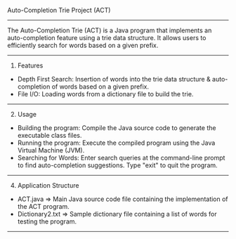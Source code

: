   Auto-Completion Trie Project (ACT)
  
-----------------------------------------------------------------------------------------------------------------------------------------------------------------------------------------

  The Auto-Completion Trie (ACT) is a Java program that implements an auto-completion feature using a trie data structure. It allows users to efficiently search for words based on a given prefix.
  
-----------------------------------------------------------------------------------------------------------------------------------------------------------------------------------------

  1. Features
  - Depth First Search: Insertion of words into the trie data structure & auto-completion of words based on a given prefix.
  - File I/O: Loading words from a dictionary file to build the trie.
    
-----------------------------------------------------------------------------------------------------------------------------------------------------------------------------------------

  2. Usage
  - Building the program: Compile the Java source code to generate the executable class files.
  - Running the program: Execute the compiled program using the Java Virtual Machine (JVM).
  - Searching for Words: Enter search queries at the command-line prompt to find auto-completion suggestions. Type "exit" to quit the program.
    
-----------------------------------------------------------------------------------------------------------------------------------------------------------------------------------------

  4. Application Structure
  - ACT.java ⇒ Main Java source code file containing the implementation of the ACT program.
  - Dictionary2.txt ⇒ Sample dictionary file containing a list of words for testing the program.
    
-----------------------------------------------------------------------------------------------------------------------------------------------------------------------------------------
